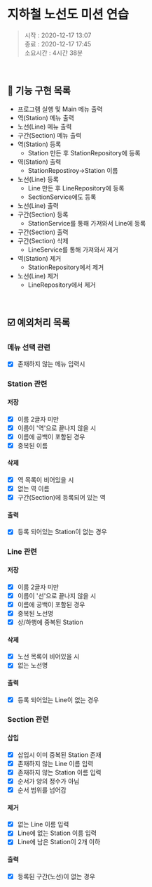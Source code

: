 # 지하철 노선도 미션 연습
> 시작 : 2020-12-17 13:07  
> 종료 : 2020-12-17 17:45  
> 소요시간 : 4시간 38분

<br>

## 🎯 기능 구현 목록
- 프로그램 실행 및 Main 메뉴 출력
- 역(Station) 메뉴 출력
- 노선(Line) 메뉴 출력
- 구간(Section) 메뉴 출력
- 역(Station) 등록
    - Station 만든 후 StationRepository에 등록
- 역(Station) 출력
    - StationRepostiroy->Station 이름
- 노선(Line) 등록
    - Line 만든 후 LineRepository에 등록
    - SectionService에도 등록
- 노선(Line) 출력
- 구간(Section) 등록
    - StationService를 통해 가져와서 Line에 등록
- 구간(Section) 출력
- 구간(Section) 삭제
    - LineService를 통해 가져와서 제거
- 역(Station) 제거
    - StationRepository에서 제거
- 노선(Line) 제거
    - LineRepository에서 제거

<br>

## ☑️ 예외처리 목록
### 메뉴 선택 관련
- [x] 존재하지 않는 메뉴 입력시

### Station 관련
#### 저장
- [x] 이름 2글자 미만
- [x] 이름이 '역'으로 끝나지 않을 시
- [x] 이름에 공백이 포함된 경우
- [x] 중복된 이름

#### 삭제
- [x] 역 목록이 비어있을 시
- [x] 없는 역 이름
- [x] 구간(Section)에 등록되어 있는 역

#### 출력
- [x] 등록 되어있는 Station이 없는 경우

### Line 관련
#### 저장
- [x] 이름 2글자 미만
- [x] 이름이 '선'으로 끝나지 않을 시
- [x] 이름에 공백이 포함된 경우
- [x] 중복된 노선명
- [x] 상/하행에 중복된 Station

#### 삭제
- [x] 노선 목록이 비어있을 시
- [x] 없는 노선명

#### 출력
- [x] 등록 되어있는 Line이 없는 경우

### Section 관련
#### 삽입
- [x] 삽입시 이미 중복된 Station 존재
- [x] 존재하지 않는 Line 이름 입력
- [x] 존재하지 않는 Station 이름 입력
- [x] 순서가 양의 정수가 아님
- [x] 순서 범위를 넘어감

#### 제거
- [x] 없는 Line 이름 입력
- [x] Line에 없는 Station 이름 입력
- [x] Line에 남은 Station이 2개 이하

#### 출력
- [x] 등록된 구간(노선)이 없는 경우